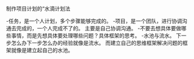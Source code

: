 
制作项目计划的“水滴计划法

-任务，是一个人计划，多个步骤能够完成的。
-项目，是一个团队，进行协调沟通去完成的，一个人完成不了的。 主要是自己协调沟通。
-不要去想具体要做哪些事情，而是先想具体要处理哪些问题？具体框架的思考。
-水池与流水。 下一步怎么办下一步怎么办的经验就像是流水。  而建立自己的思维框架解决问题的框架就像是建立起自己的水池。 



